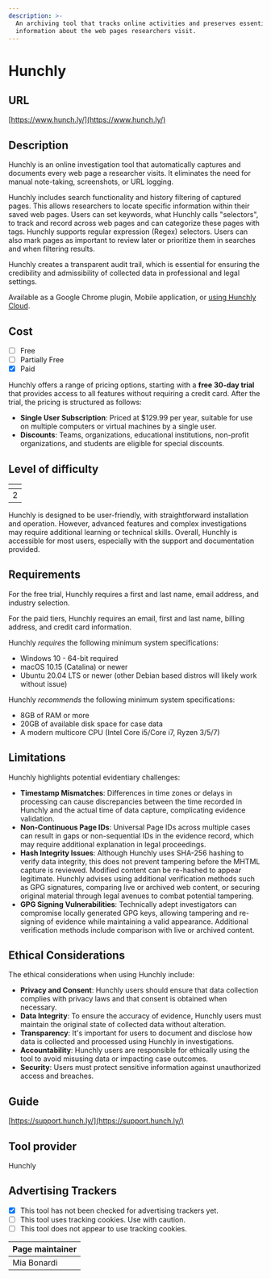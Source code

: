 ```yaml
---
description: >-
  An archiving tool that tracks online activities and preserves essential
  information about the web pages researchers visit.
---
```


# Hunchly

## URL

[https://www.hunch.ly/](https://www.hunch.ly/)

## Description

Hunchly is an online investigation tool that automatically captures and documents every web page a researcher visits. It eliminates the need for manual note-taking, screenshots, or URL logging.&#x20;

Hunchly includes search functionality and history filtering of captured pages. This allows researchers to locate specific information within their saved web pages. Users can set keywords, what Hunchly calls "selectors", to track and record across web pages and can categorize these pages with tags. Hunchly supports regular expression (Regex) selectors. Users can also mark pages as important to review later or prioritize them in searches and when filtering results.

Hunchly creates a transparent audit trail, which is essential for ensuring the credibility and admissibility of collected data in professional and legal settings.

Available as a Google Chrome plugin, Mobile application, or [using Hunchly Cloud](https://youtu.be/j2-F\_ywtOjU?si=lF7aoNRqNG3ORE5S).&#x20;

## Cost

* [ ] Free
* [ ] Partially Free
* [x] Paid

Hunchly offers a range of pricing options, starting with a **free 30-day trial** that provides access to all features without requiring a credit card. After the trial, the pricing is structured as follows:

* **Single User Subscription**: Priced at $129.99 per year, suitable for use on multiple computers or virtual machines by a single user.
* **Discounts**: Teams, organizations, educational institutions, non-profit organizations, and students are eligible for special discounts.&#x20;

## Level of difficulty

<table><thead><tr><th data-type="rating" data-max="5"></th></tr></thead><tbody><tr><td>2</td></tr></tbody></table>

Hunchly is designed to be user-friendly, with straightforward installation and operation. However, advanced features and complex investigations may require additional learning or technical skills. Overall, Hunchly is accessible for most users, especially with the support and documentation provided.

## Requirements

For the free trial, Hunchly requires a first and last name, email address, and industry selection.&#x20;

For the paid tiers, Hunchly requires an email, first and last name, billing address, and credit card information.&#x20;

Hunchly _requires_ the following minimum system specifications:

* Windows 10 - 64-bit required
* macOS 10.15 (Catalina) or newer
* Ubuntu 20.04 LTS or newer (other Debian based distros will likely work without issue)

Hunchly _recommends_ the following minimum system specifications:&#x20;

* 8GB of RAM or more
* 20GB of available disk space for case data
* A modern multicore CPU (Intel Core i5/Core i7, Ryzen 3/5/7)

## Limitations

Hunchly highlights potential evidentiary challenges:&#x20;

* **Timestamp Mismatches**: Differences in time zones or delays in processing can cause discrepancies between the time recorded in Hunchly and the actual time of data capture, complicating evidence validation.
* **Non-Continuous Page IDs**: Universal Page IDs across multiple cases can result in gaps or non-sequential IDs in the evidence record, which may require additional explanation in legal proceedings.
* **Hash Integrity Issues**: Although Hunchly uses SHA-256 hashing to verify data integrity, this does not prevent tampering before the MHTML capture is reviewed. Modified content can be re-hashed to appear legitimate. Hunchly advises using additional verification methods such as GPG signatures, comparing live or archived web content, or securing original material through legal avenues to combat potential tampering.
* **GPG Signing Vulnerabilities**: Technically adept investigators can compromise locally generated GPG keys, allowing tampering and re-signing of evidence while maintaining a valid appearance. Additional verification methods include comparison with live or archived content.

## Ethical Considerations

The ethical considerations when using Hunchly include:

* **Privacy and Consent**: Hunchly users should ensure that data collection complies with privacy laws and that consent is obtained when necessary.
* **Data Integrity**: To ensure the accuracy of evidence, Hunchly users must maintain the original state of collected data without alteration.
* **Transparency**: It's important for users to document and disclose how data is collected and processed using Hunchly in investigations.
* **Accountability**: Hunchly users are responsible for ethically using the tool to avoid misusing data or impacting case outcomes.
* **Security**: Users must protect sensitive information against unauthorized access and breaches.

## Guide

[https://support.hunch.ly/](https://support.hunch.ly/)

## Tool provider

Hunchly

## Advertising Trackers

* [x] This tool has not been checked for advertising trackers yet.
* [ ] This tool uses tracking cookies. Use with caution.
* [ ] This tool does not appear to use tracking cookies.

| Page maintainer |
| --------------- |
| Mia Bonardi     |

